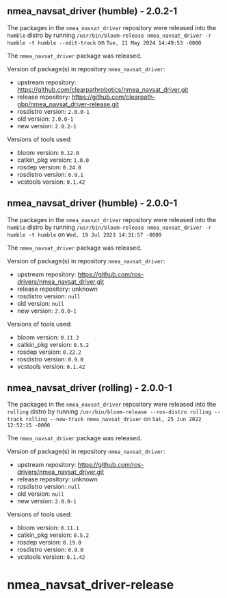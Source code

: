 ## nmea_navsat_driver (humble) - 2.0.2-1

The packages in the `nmea_navsat_driver` repository were released into the `humble` distro by running `/usr/bin/bloom-release nmea_navsat_driver -r humble -t humble --edit-track` on `Tue, 21 May 2024 14:49:53 -0000`

The `nmea_navsat_driver` package was released.

Version of package(s) in repository `nmea_navsat_driver`:

- upstream repository: https://github.com/clearpathrobotics/nmea_navsat_driver.git
- release repository: https://github.com/clearpath-gbp/nmea_navsat_driver-release.git
- rosdistro version: `2.0.0-1`
- old version: `2.0.0-1`
- new version: `2.0.2-1`

Versions of tools used:

- bloom version: `0.12.0`
- catkin_pkg version: `1.0.0`
- rosdep version: `0.24.0`
- rosdistro version: `0.9.1`
- vcstools version: `0.1.42`


## nmea_navsat_driver (humble) - 2.0.0-1

The packages in the `nmea_navsat_driver` repository were released into the `humble` distro by running `/usr/bin/bloom-release nmea_navsat_driver -r humble -t humble` on `Wed, 19 Jul 2023 14:31:57 -0000`

The `nmea_navsat_driver` package was released.

Version of package(s) in repository `nmea_navsat_driver`:

- upstream repository: https://github.com/ros-drivers/nmea_navsat_driver.git
- release repository: unknown
- rosdistro version: `null`
- old version: `null`
- new version: `2.0.0-1`

Versions of tools used:

- bloom version: `0.11.2`
- catkin_pkg version: `0.5.2`
- rosdep version: `0.22.2`
- rosdistro version: `0.9.0`
- vcstools version: `0.1.42`


## nmea_navsat_driver (rolling) - 2.0.0-1

The packages in the `nmea_navsat_driver` repository were released into the `rolling` distro by running `/usr/bin/bloom-release --ros-distro rolling --track rolling --new-track nmea_navsat_driver` on `Sat, 25 Jun 2022 12:52:15 -0000`

The `nmea_navsat_driver` package was released.

Version of package(s) in repository `nmea_navsat_driver`:

- upstream repository: https://github.com/ros-drivers/nmea_navsat_driver.git
- release repository: unknown
- rosdistro version: `null`
- old version: `null`
- new version: `2.0.0-1`

Versions of tools used:

- bloom version: `0.11.1`
- catkin_pkg version: `0.5.2`
- rosdep version: `0.19.0`
- rosdistro version: `0.9.0`
- vcstools version: `0.1.42`


# nmea_navsat_driver-release